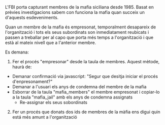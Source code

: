 L'FBI porta capturant membres de la mafia siciliana desde 1985. Basat
en prèvies investigacions sabem con funciona la mafia quan succeix un
d'aquests esdeveniments.

Quan un membre de la mafia és empresonat, temporalment desapareix de
l'organització i tots els seus subordinats son inmediatament reubicats
i passen a treballar per al capo que porta més temps a l'organització
i que està al mateix nivell que a l'anterior membre.

Es demana:

1) Fer el procés "empresonar" desde la taula de membres. Aquest
mètode, haurà de:
- Demanar confirmació via javascript: "Segur que desitja iniciar el
procés d'enpresonament?"
- Demanar a l'usuari els anys de condemna del membre de la mafia
- Esborrar de la taula "mafia_members" el membre empresonat i
copiar-lo a la taula "mafia_jail" amb els anys de condemna assignats
  - Re-assignar els seus sobordinats

2) Fer un procés que donats dos ids de membres de la màfia ens digui
quin está més amunt a l'organització